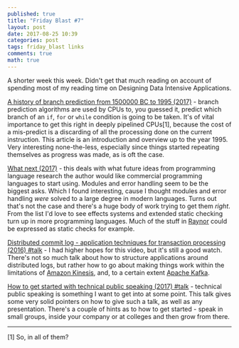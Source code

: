 ```yaml
---
published: true
title: "Friday Blast #7"
layout: post
date: 2017-08-25 10:39
categories: post
tags: friday_blast links
comments: true
math: true
---
```


A shorter week this week. Didn't get that much reading on account of spending most of my reading time on Designing Data Intensive Applications.

[A history of branch prediction from 1500000 BC to 1995 (2017)](https://danluu.com/branch-prediction/) - branch prediction algorithms are used by CPUs to, you guessed it, predict which branch of an `if`, `for` or `while` condition is going to be taken. It's of vital importance to get this right in deeply pipelined CPUs[1], because the cost of a mis-predict is a discarding of all the processing done on the current instruction. This article is an introduction and overview up to the year 1995. Very interesting none-the-less, especially since things started repeating themselves as progress was made, as is oft the case.

[What next (2017)](http://graydon2.dreamwidth.org/253769.html) - this deals with what future ideas from programming language research the author would like commercial programming languages to start using. Modules and error handling seem to be the biggest asks. Which I found interesting, cause I thought modules and error handling _were_ solved to a large degree in modern languages. Turns out that's not the case and there's a huge body of work trying to get them _right_. From the list I'd love to see effects systems and extended static checking turn up in more programming languages. Much of the stuff in [Raynor](https://github.com/horia141/raynor) could be expressed as static checks for example.

[Distributed commit log - application techniques for transaction processing (2016) #talk](https://www.youtube.com/watch?v=X2g0FFOV2e0&t=9s) - I had higher hopes for this video, but it's still a good watch. There's not so much talk about how to structure applications around distributed logs, but rather how to go about making things work within the limitations of [Amazon Kinesis](https://aws.amazon.com/kinesis/), and, to a certain extent [Apache Kafka](https://kafka.apache.org/).

[How to get started with technical public speaking (2017) #talk](http://www.hanselman.com/blog/VIDEOHowToGetStartedWithTechnicalPublicSpeaking.aspx) - technical public speaking is something I want to get into at some point. This talk gives some very solid pointers on how to give such a talk, as well as any presentation. There's a couple of hints as to how to get started - speak in small groups, inside your company or at colleges and then grow from there.

---
[1] So, in all of them?
